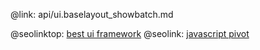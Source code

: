 @link: api/ui.baselayout_showbatch.md

@seolinktop: [best ui framework](https://webix.com)
@seolink: [javascript pivot](https://webix.com/pivot/)